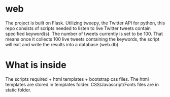 # web
The project is built on Flask. Utilizing tweepy, the Twitter API for python, this repo consists of scripts needed to listen to live Twitter tweets contain specified keyword(s). The number of tweets currently is set to be 100. That means once it collects 100 live tweets containing the keywords, the script will exit and write the results into a database (web.db)
# What is inside
The scripts required + html templates + bootstrap css files. The html templates are stored in templates folder. CSS/Javascript/Fonts files are in static folder.
